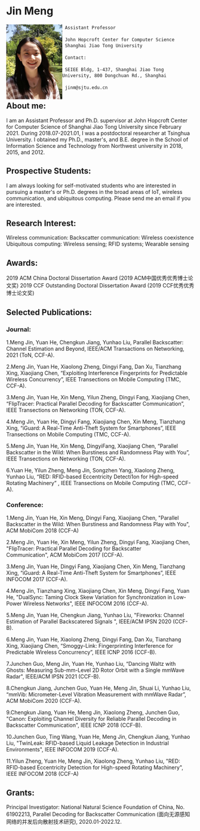 # Jin Meng

<img src="./jinmeng.jpg" width = "150" height = "200"  align=left />  

     Assistant Professor

     John Hopcroft Center for Computer Science
     Shanghai Jiao Tong University

     Contact:

     SEIEE Bldg, 1-437, Shanghai Jiao Tong University, 800 Dongchuan Rd., Shanghai

     jinm@sjtu.edu.cn  



## About me:

I am an Assistant Professor and Ph.D. supervisor at John Hopcroft Center for Computer Science of Shanghai Jiao Tong University since February 2021. During 2018.07-2021.01, I was a postdoctoral researcher at Tsinghua University. I obtained my Ph.D., master's, and B.E. degree in the School of Information Science and Technology from Northwest university in 2018, 2015, and 2012.

## Prospective Students:

I am always looking for self-motivated students who are interested in pursuing a master's or Ph.D. degrees in the broad areas of IoT, wireless communication, and ubiquitous computing. Please send me an email if you are interested.

## Research Interest:

Wireless communication: Backscatter communication: Wireless coexistence 
Ubiquitous computing: Wireless sensing; RFID systems; Wearable sensing

## Awards:

2019 ACM China Doctoral Dissertation Award (2019 ACM中国优秀优秀博士论文奖)
2019 CCF Outstanding Doctoral Dissertation Award (2019 CCF优秀优秀博士论文奖)

## Selected Publications:

### Journal:  

1.Meng Jin, Yuan He, Chengkun Jiang, Yunhao Liu, Parallel Backscatter: Channel Estimation and Beyond, IEEE/ACM Transactions on Networking, 2021 (ToN, CCF-A). 

2.Meng Jin, Yuan He, Xiaolong Zheng, Dingyi Fang, Dan Xu, Tianzhang Xing, Xiaojiang Chen, “Exploiting Interference Fingerprints for Predictable Wireless Concurrency”, IEEE Transections on Mobile Computing (TMC, CCF-A).  

3.Meng Jin, Yuan He, Xin Meng, Yilun Zheng, Dingyi Fang, Xiaojiang Chen, “FlipTracer: Practical Parallel Decoding for Backscatter Communication”, IEEE Transections on Networking (TON, CCF-A).  

4.Meng Jin, Yuan He, Dingyi Fang, Xiaojiang Chen, Xin Meng, Tianzhang Xing, “iGuard: A Real-Time Anti-Theft System for Smartphones”, IEEE Transections on Mobile Computing (TMC, CCF-A).  

5.Meng Jin, Yuan He, Xin Meng, DingyiFang, Xiaojiang Chen, “Parallel Backscatter in the Wild: When Burstiness and Randomness Play with You”, IEEE Transections on Networking (TON, CCF-A).  

6.Yuan He, Yilun Zheng, Meng Jin, Songzhen Yang, Xiaolong Zheng, Yunhao Liu, “RED: RFID-based Eccentricity Detecti1on for High-speed Rotating Machinery” , IEEE Transections on Mobile Computing (TMC, CCF-A).  

### Conference:  

1.Meng Jin, Yuan He, Xin Meng, Dingyi Fang, Xiaojiang Chen, "Parallel Backscatter in the Wild: When Burstiness and Randomness Play with You", ACM MobiCom 2018 (CCF-A)  

2.Meng Jin, Yuan He, Xin Meng, Yilun Zheng, Dingyi Fang, Xiaojiang Chen, "FlipTracer: Practical Parallel Decoding for Backscatter Communication", ACM MobiCom 2017 (CCF-A).  

3.Meng Jin, Yuan He, Dingyi Fang, Xiaojiang Chen, Xin Meng, Tianzhang Xing, “iGuard: A Real-Time Anti-Theft System for Smartphones”, IEEE INFOCOM 2017 (CCF-A).  

4.Meng Jin, Tianzhang Xing, Xiaojiang Chen, Xin Meng, Dingyi Fang, Yuan He, "DualSync: Taming Clock Skew Variation for Synchronization in Low-Power Wireless Networks", IEEE INFOCOM 2016 (CCF-A).  

5.Meng Jin, Yuan He, Chengkun Jiang, Yunhao Liu, "Fireworks: Channel Estimation of Parallel Backscatered Signals ", IEEE/ACM IPSN 2020 (CCF-B).  

6.Meng Jin, Yuan He, Xiaolong Zheng, Dingyi Fang, Dan Xu, Tianzhang Xing, Xiaojiang Chen, “Smoggy-Link: Fingerprinting Interference for Predictable Wireless Concurrency”, IEEE ICNP 2016 (CCF-B).  

7.Junchen Guo, Meng Jin, Yuan He, Yunhao Liu, “Dancing Waltz with Ghosts: Measuring Sub-mm-Level 2D Rotor Orbit with a Single mmWave Radar", IEEE/ACM IPSN 2021 (CCF-B).  

8.Chengkun Jiang, Junchen Guo, Yuan He, Meng Jin, Shuai Li, Yunhao Liu, “mmVib: Micrometer-Level Vibration Measurement with mmWave Radar”, ACM MobiCom 2020 (CCF-A).  

9.Chengkun Jiang, Yuan He, Meng Jin, Xiaolong Zheng, Junchen Guo, "Canon: Exploiting Channel Diversity for Reliable Parallel Decoding in Backscatter Communication", IEEE ICNP 2018 (CCF-B).  

10.Junchen Guo, Ting Wang, Yuan He, Meng Jin, Chengkun Jiang, Yunhao Liu, "TwinLeak: RFID-based Liquid Leakage Detection in Industrial Environments", IEEE INFOCOM 2019 (CCF-A).  

11.Yilun Zheng, Yuan He, Meng Jin, Xiaolong Zheng, Yunhao Liu, "RED: RFID-based Eccentricity Detection for High-speed Rotating Machinery", IEEE INFOCOM 2018 (CCF-A)

## Grants:

Principal Investigator: National Natural Science Foundation of China, No. 61902213, Parallel Decoding for Backscatter Communication (面向无源感知网络的并发后向散射技术研究), 2020.01-2022.12.
